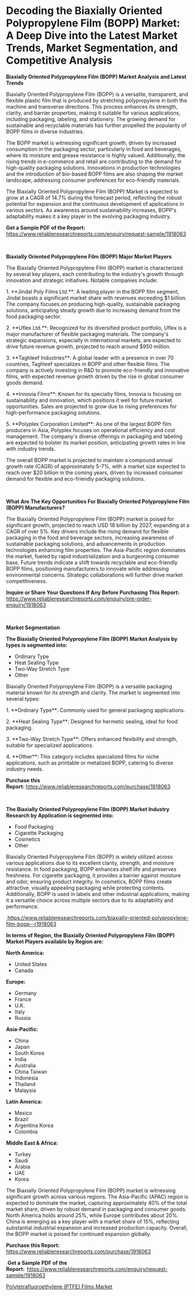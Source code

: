 <p><h1>Decoding the Biaxially Oriented Polypropylene Film (BOPP) Market: A Deep Dive into the Latest Market Trends, Market Segmentation, and Competitive Analysis</h1></p><p><strong>Biaxially Oriented Polypropylene Film (BOPP) Market Analysis and Latest Trends</strong></p>
<p><p>Biaxially Oriented Polypropylene Film (BOPP) is a versatile, transparent, and flexible plastic film that is produced by stretching polypropylene in both the machine and transverse directions. This process enhances its strength, clarity, and barrier properties, making it suitable for various applications, including packaging, labeling, and stationery. The growing demand for sustainable and recyclable materials has further propelled the popularity of BOPP films in diverse industries.</p><p>The BOPP market is witnessing significant growth, driven by increased consumption in the packaging sector, particularly in food and beverages, where its moisture and grease resistance is highly valued. Additionally, the rising trends in e-commerce and retail are contributing to the demand for high-quality packaging solutions. Innovations in production technologies and the introduction of bio-based BOPP films are also shaping the market landscape, addressing consumer preferences for eco-friendly materials.</p><p>The Biaxially Oriented Polypropylene Film (BOPP) Market is expected to grow at a CAGR of 14.7% during the forecast period, reflecting the robust potential for expansion and the continuous development of applications in various sectors. As awareness around sustainability increases, BOPP's adaptability makes it a key player in the evolving packaging industry.</p></p>
<p><strong>Get a Sample PDF of the Report:&nbsp;</strong> <a href="https://www.reliableresearchreports.com/enquiry/request-sample/1918063?utm_campaign=3262&utm_medium=2&utm_source=Github&utm_content=ia&utm_term=03042025&utm_id=biaxially-oriented-polypropylene-film-bopp">https://www.reliableresearchreports.com/enquiry/request-sample/1918063</a></p>
<p>&nbsp;</p>
<p><strong>Biaxially Oriented Polypropylene Film (BOPP) Major Market Players</strong></p>
<p><p>The Biaxially Oriented Polypropylene Film (BOPP) market is characterized by several key players, each contributing to the industry's growth through innovation and strategic initiatives. Notable companies include:</p><p>1. **Jindal Poly Films Ltd.**: A leading player in the BOPP film segment, Jindal boasts a significant market share with revenues exceeding $1 billion. The company focuses on producing high-quality, sustainable packaging solutions, anticipating steady growth due to increasing demand from the food packaging sector.</p><p>2. **Uflex Ltd.**: Recognized for its diversified product portfolio, Uflex is a major manufacturer of flexible packaging materials. The company's strategic expansions, especially in international markets, are expected to drive future revenue growth, projected to reach around $950 million.</p><p>3. **Taghleef Industries**: A global leader with a presence in over 70 countries, Taghleef specializes in BOPP and other flexible films. The company is actively investing in R&D to promote eco-friendly and innovative films, with expected revenue growth driven by the rise in global consumer goods demand.</p><p>4. **Innovia Films**: Known for its specialty films, Innovia is focusing on sustainability and innovation, which positions it well for future market opportunities. Sales are projected to grow due to rising preferences for high-performance packaging solutions.</p><p>5. **Polyplex Corporation Limited**: As one of the largest BOPP film producers in Asia, Polyplex focuses on operational efficiency and cost management. The company's diverse offerings in packaging and labeling are expected to bolster its market position, anticipating growth rates in line with industry trends.</p><p>The overall BOPP market is projected to maintain a compound annual growth rate (CAGR) of approximately 5-7%, with a market size expected to reach over $20 billion in the coming years, driven by increased consumer demand for flexible and eco-friendly packaging solutions.</p></p>
<p>&nbsp;</p>
<p><strong>What Are The Key Opportunities For Biaxially Oriented Polypropylene Film (BOPP) Manufacturers?</strong></p>
<p><p>The Biaxially Oriented Polypropylene Film (BOPP) market is poised for significant growth, projected to reach USD 18 billion by 2027, expanding at a CAGR of over 5%. Key drivers include the rising demand for flexible packaging in the food and beverage sectors, increasing awareness of sustainable packaging solutions, and advancements in production technologies enhancing film properties. The Asia-Pacific region dominates the market, fueled by rapid industrialization and a burgeoning consumer base. Future trends indicate a shift towards recyclable and eco-friendly BOPP films, positioning manufacturers to innovate while addressing environmental concerns. Strategic collaborations will further drive market competitiveness.</p></p>
<p><strong>Inquire or Share Your Questions If Any Before Purchasing This Report:</strong> <a href="https://www.reliableresearchreports.com/enquiry/pre-order-enquiry/1918063?utm_campaign=3262&utm_medium=2&utm_source=Github&utm_content=ia&utm_term=03042025&utm_id=biaxially-oriented-polypropylene-film-bopp">https://www.reliableresearchreports.com/enquiry/pre-order-enquiry/1918063</a></p>
<p>&nbsp;</p>
<p><strong>Market Segmentation</strong></p>
<p><strong>The Biaxially Oriented Polypropylene Film (BOPP) Market Analysis by types is segmented into:</strong></p>
<p><ul><li>Ordinary Type</li><li>Heat Sealing Type</li><li>Two-Way Stretch Type</li><li>Other</li></ul></p>
<p><p>Biaxially Oriented Polypropylene Film (BOPP) is a versatile packaging material known for its strength and clarity. The market is segmented into several types: </p><p>1. **Ordinary Type**: Commonly used for general packaging applications.</p><p>2. **Heat Sealing Type**: Designed for hermetic sealing, ideal for food packaging.</p><p>3. **Two-Way Stretch Type**: Offers enhanced flexibility and strength, suitable for specialized applications.</p><p>4. **Other**: This category includes specialized films for niche applications, such as printable or metalized BOPP, catering to diverse industry needs.</p></p>
<p><strong>Purchase this Report:&nbsp;</strong><a href="https://www.reliableresearchreports.com/purchase/1918063?utm_campaign=3262&utm_medium=2&utm_source=Github&utm_content=ia&utm_term=03042025&utm_id=biaxially-oriented-polypropylene-film-bopp">https://www.reliableresearchreports.com/purchase/1918063</a></p>
<p>&nbsp;</p>
<p><strong>The Biaxially Oriented Polypropylene Film (BOPP) Market Industry Research by Application is segmented into:</strong></p>
<p><ul><li>Food Packaging</li><li>Cigarette Packaging</li><li>Cosmetics</li><li>Other</li></ul></p>
<p><p>Biaxially Oriented Polypropylene Film (BOPP) is widely utilized across various applications due to its excellent clarity, strength, and moisture resistance. In food packaging, BOPP enhances shelf life and preserves freshness. For cigarette packaging, it provides a barrier against moisture and odor, ensuring product integrity. In cosmetics, BOPP films create attractive, visually appealing packaging while protecting contents. Additionally, BOPP is used in labels and other industrial applications, making it a versatile choice across multiple sectors due to its adaptability and performance.</p></p>
<p><a href="https://www.reliableresearchreports.com/biaxially-oriented-polypropylene-film-bopp--r1918063?utm_campaign=3262&utm_medium=2&utm_source=Github&utm_content=ia&utm_term=03042025&utm_id=biaxially-oriented-polypropylene-film-bopp">&nbsp;https://www.reliableresearchreports.com/biaxially-oriented-polypropylene-film-bopp--r1918063</a></p>
<p><strong>In terms of Region, the Biaxially Oriented Polypropylene Film (BOPP) Market Players available by Region are:</strong></p>
<p>
    <p> <strong> North America: </strong>
        <ul>
            <li>United States</li>
            <li>Canada</li>
        </ul>
        </p> 
    <p> <strong> Europe: </strong>
        <ul>
            <li>Germany</li>
            <li>France</li>
            <li>U.K.</li>
            <li>Italy</li>
            <li>Russia</li>
        </ul>
        </p> 
    <p> <strong> Asia-Pacific: </strong>
        <ul>
            <li>China</li>
            <li>Japan</li>
            <li>South Korea</li>
            <li>India</li>
            <li>Australia</li>
            <li>China Taiwan</li>
            <li>Indonesia</li>
            <li>Thailand</li>
            <li>Malaysia</li>
        </ul>
        </p> 
    <p> <strong> Latin America: </strong>
        <ul>
            <li>Mexico</li>
            <li>Brazil</li>
            <li>Argentina Korea</li>
            <li>Colombia</li>
        </ul>
        </p> 
    <p> <strong> Middle East & Africa: </strong>
        <ul>
            <li>Turkey</li>
            <li>Saudi</li>
            <li>Arabia</li>
            <li>UAE</li>
            <li>Korea</li>
        </ul>
    </p>
    </p>
<p><p>The Biaxially Oriented Polypropylene Film (BOPP) market is witnessing significant growth across various regions. The Asia-Pacific (APAC) region is expected to dominate the market, capturing approximately 40% of the total market share, driven by robust demand in packaging and consumer goods. North America holds around 25%, while Europe contributes about 20%. China is emerging as a key player with a market share of 15%, reflecting substantial industrial expansion and increased production capacity. Overall, the BOPP market is poised for continued expansion globally.</p></p>
<p><strong>Purchase this Report: </strong><a href="https://www.reliableresearchreports.com/purchase/1918063?utm_campaign=3262&utm_medium=2&utm_source=Github&utm_content=ia&utm_term=03042025&utm_id=biaxially-oriented-polypropylene-film-bopp">https://www.reliableresearchreports.com/purchase/1918063</a></p>
<p>&nbsp;<strong>Get a Sample PDF of the Report:&nbsp;&nbsp;</strong><a href="https://www.reliableresearchreports.com/enquiry/request-sample/1918063?utm_campaign=3262&utm_medium=2&utm_source=Github&utm_content=ia&utm_term=03042025&utm_id=biaxially-oriented-polypropylene-film-bopp">https://www.reliableresearchreports.com/enquiry/request-sample/1918063</a></p>
<p><strong></strong></p>
<p><p><a href="https://github.com/pomasifilo/Market-Research-Report-List-1/blob/main/polytetrafluoroethylene-ptfe-films-market.md?utm_campaign=3262&utm_medium=2&utm_source=Github&utm_content=ia&utm_term=03042025&utm_id=biaxially-oriented-polypropylene-film-bopp">Polytetrafluoroethylene (PTFE) Films Market</a></p></p>
